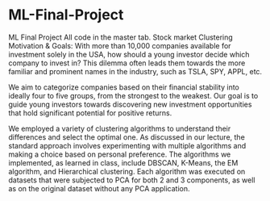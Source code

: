 # ML-Final-Project
ML Final Project
All code in the master tab.
Stock market Clustering 
Motivation & Goals:
With more than 10,000 companies available for investment solely in the USA, how should a young investor decide which company to invest in? This dilemma often leads them towards the more familiar and prominent names in the industry, such as TSLA, SPY, APPL, etc. 

We aim to categorize companies based on their financial stability into ideally four to five groups, from the strongest to the weakest. Our goal is to guide young investors towards discovering new investment opportunities that hold significant potential for positive returns.


We employed a variety of clustering algorithms to understand their differences and select the optimal one. As discussed in our lecture, the standard approach involves experimenting with multiple algorithms and making a choice based on personal preference. 
The algorithms we implemented, as learned in class, include DBSCAN, K-Means, the EM algorithm, and Hierarchical clustering.
Each algorithm was executed on datasets that were subjected to PCA for both 2 and 3 components, as well as on the original dataset without any PCA application.
